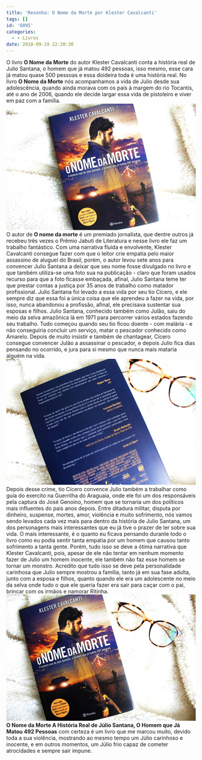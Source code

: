 ```yaml
---
title: 'Resenha: O Nome da Morte por Klester Cavalcanti'
tags: []
id: '6095'
categories:
  - - Livros
date: 2018-09-19 22:20:30
---
```


O livro **O Nome da Morte** do autor Klester Cavalcanti conta a história real de Julio Santana, o homem que já matou 492 pessoas, isso mesmo, esse cara já matou quase 500 pessoas e essa doideira toda é uma história real. No livro **O Nome da Morte** nós acompanhamos a vida de Julio desde sua adolescência, quando ainda morava com os país à margem do rio Tocantis, até o ano de 2006, quando ele decide largar essa vida de pistoleiro e viver em paz com a família. ![Capa do livro - O Nome da Morte](/images/2018/09/capa-livro-o-nome-da-morte.jpg "Capa do livro - O Nome da Morte") O autor de **O nome da morte** é um premiado jornalista, que dentre outros já recebeu três vezes o Prêmio Jabuti de Literatura e nesse livro ele faz um trabalho fantástico. Com uma narrativa fluida e envolvente, Klester Cavalcanti consegue fazer com que o leitor crie empatia pelo maior assassino de aluguel do Brasil, porém, o autor levou sete anos para convencer Julio Santana a deixar que seu nome fosse divulgado no livro e que também utiliza-se uma foto sua na publicação - claro que foram usados recurso para que a foto ficasse embaçada, afinal, Julio Santana teme ter que prestar contas a justiça por 35 anos de trabalho como matador profissional. Julio Santana foi levado a essa vida por seu tio Cícero, e ele sempre diz que essa foi a única coisa que ele aprendeu a fazer na vida, por isso, nunca abandonou a profissão, afinal, ele precisava sustentar sua esposas e filhos. Julio Santana, conhecido também como Julão, saiu do meio da selva amazônica lá em 1971 para percorrer vários estados fazendo seu trabalho. Tudo começou quando seu tio ficou doente - com malária - e não conseguiria concluir um serviço, matar o pescador conhecido como Amarelo. Depois de muito insistir e também de chantagear, Cícero consegue convencer Julão a assassinar o pescador, e depois Julio fica dias pensando no ocorrido, e jura para si mesmo que nunca mais mataria alguém na vida. ![Contra capa do livro - o nome da morte](/images/2018/09/contra-capa-livro-o-nome-da-morte.jpg "Contra capa do livro - o nome da morte") Depois desse crime, tio Cícero convence Julio também a trabalhar como guia do exercito na Guerrilha do Araguaia, onde ele foi um dos responsáveis pela captura do José Genoino, homem que se tornaria um dos políticos mais influentes do pais anos depois. Entre ditadura militar, disputa por dinheiro, suspense, mortes, amor, violência e muito sofrimento, nós vamos sendo levados cada vez mais para dentro da história de Julio Santana, um dos personagens mais interessantes que eu já tive o prazer de ler sobre sua vida. O mais interessante, é o quanto eu ficava pensando durante todo o livro como eu podia sentir tanta empatia por um homem que causou tanto sofrimento a tanta gente. Porém, tudo isso se deve a ótima narrativa que Klester Cavalcanti, pois, apesar de ele não tentar em nenhum momento fazer de Julio um homem inocente, ele também não faz esse homem se tornar um monstro. Acredito que tudo isso se deve pela personalidade carinhosa que Julio sempre mostrou a família, tanto já em sua fase adulta, junto com a esposa e filhos, quanto quando ele era um adolescente no meio da selva onde tudo o que ele queria fazer era sair para caçar com o pai, brincar com os irmãos e namorar Ritinha. ![Livro - O nome da morte](/images/2018/09/livro-o-nome-da-morte.jpg "Livro - O nome da morte") **O Nome da Morte A História Real de Júlio Santana, O Homem que Já Matou 492 Pessoas** com certeza é um livro que me marcou muito, devido toda a sua violência, mostrando ao mesmo tempo um Júlio carinhoso e inocente, e em outros momentos, um Júlio frio capaz de cometer atrocidades e sempre sair impune.
